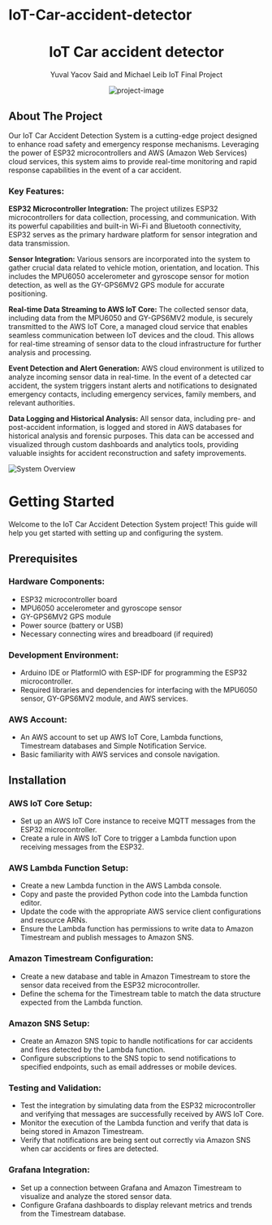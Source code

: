 # IoT-Car-accident-detector
<h1 align="center" id="title">IoT Car accident detector</h1>

  <p align="center">
    Yuval Yacov Said and Michael Leib IoT Final Project

<p align="center"><img src="https://i.postimg.cc/t4zBdHxx/accident.png" alt="project-image"></p>


## About The Project

Our IoT Car Accident Detection System is a cutting-edge project designed to enhance road safety and emergency response mechanisms. Leveraging the power of ESP32 microcontrollers and AWS (Amazon Web Services) cloud services, this system aims to provide real-time monitoring and rapid response capabilities in the event of a car accident.

### Key Features:

**ESP32 Microcontroller Integration:** The project utilizes ESP32 microcontrollers for data collection, processing, and communication. With its powerful capabilities and built-in Wi-Fi and Bluetooth connectivity, ESP32 serves as the primary hardware platform for sensor integration and data transmission.

**Sensor Integration:** Various sensors are incorporated into the system to gather crucial data related to vehicle motion, orientation, and location. This includes the MPU6050 accelerometer and gyroscope sensor for motion detection, as well as the GY-GPS6MV2 GPS module for accurate positioning.

**Real-time Data Streaming to AWS IoT Core:** The collected sensor data, including data from the MPU6050 and GY-GPS6MV2 module, is securely transmitted to the AWS IoT Core, a managed cloud service that enables seamless communication between IoT devices and the cloud. This allows for real-time streaming of sensor data to the cloud infrastructure for further analysis and processing.

**Event Detection and Alert Generation:** AWS cloud environment is utilized to analyze incoming sensor data in real-time. In the event of a detected car accident, the system triggers instant alerts and notifications to designated emergency contacts, including emergency services, family members, and relevant authorities.

**Data Logging and Historical Analysis:** All sensor data, including pre- and post-accident information, is logged and stored in AWS databases for historical analysis and forensic purposes. This data can be accessed and visualized through custom dashboards and analytics tools, providing valuable insights for accident reconstruction and safety improvements.

![System Overview](https://i.postimg.cc/wMNzJt1g/Subject-4.png)

# Getting Started

Welcome to the IoT Car Accident Detection System project! This guide will help you get started with setting up and configuring the system.

## Prerequisites

### Hardware Components:

* ESP32 microcontroller board
* MPU6050 accelerometer and gyroscope sensor
* GY-GPS6MV2 GPS module
* Power source (battery or USB)
* Necessary connecting wires and breadboard (if required)

### Development Environment:

* Arduino IDE or PlatformIO with ESP-IDF for programming the ESP32 microcontroller.
* Required libraries and dependencies for interfacing with the MPU6050 sensor, GY-GPS6MV2 module, and AWS services.

### AWS Account:

* An AWS account to set up AWS IoT Core, Lambda functions, Timestream databases and Simple Notification Service.
* Basic familiarity with AWS services and console navigation.


## Installation


### AWS IoT Core Setup:

* Set up an AWS IoT Core instance to receive MQTT messages from the ESP32 microcontroller.
* Create a rule in AWS IoT Core to trigger a Lambda function upon receiving messages from the ESP32.

### AWS Lambda Function Setup:

* Create a new Lambda function in the AWS Lambda console.
* Copy and paste the provided Python code into the Lambda function editor.
* Update the code with the appropriate AWS service client configurations and resource ARNs.
* Ensure the Lambda function has permissions to write data to Amazon Timestream and publish messages to Amazon SNS.

### Amazon Timestream Configuration:

* Create a new database and table in Amazon Timestream to store the sensor data received from the ESP32 microcontroller.
* Define the schema for the Timestream table to match the data structure expected from the Lambda function.

### Amazon SNS Setup:

* Create an Amazon SNS topic to handle notifications for car accidents and fires detected by the Lambda function.
* Configure subscriptions to the SNS topic to send notifications to specified endpoints, such as email addresses or mobile devices.

### Testing and Validation:

* Test the integration by simulating data from the ESP32 microcontroller and verifying that messages are successfully received by AWS IoT Core.
* Monitor the execution of the Lambda function and verify that data is being stored in Amazon Timestream.
* Verify that notifications are being sent out correctly via Amazon SNS when car accidents or fires are detected.

### Grafana Integration:

* Set up a connection between Grafana and Amazon Timestream to visualize and analyze the stored sensor data.
* Configure Grafana dashboards to display relevant metrics and trends from the Timestream database.
